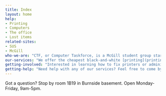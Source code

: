 ```yaml
---
title: Index
layout: home
help:
- Printing
- Computers
- The office
- Lost items
related-sites:
- SUS
- McGill
who-we-are: "CTF, or Computer Taskforce, is a McGill student group started 16 years ago with 3 computers. Our team of student volunteers now administers over 100 computers at various locations on campus and provides an economical printing service. Find out more about us on the [about](about.html) page."
our-services: "We offer the cheapest black-and-white [printing](printing.html) around, at 4 cents a page, and manage [computers](computers.html) throughout campus. In addition, we provide webhosting and other services for various student societies. We also host a [yearly gaming event](events.html) for charity."
getting-involved: "Interested in learning how to fix printers or administer computers? Great! CTF always welcomes new members, regardless of their level of computer expertise. Drop in on our weekly meeting on MEETING_DAYs at MEETING_TIME to find out more."
getting-help: "Need help with any of our services? Feel free to come by the [office](office.html) or [email us](contact.html). You can also take a look at our service-specific documentation using the links on the right."
---
```


Got a question? Stop by room 1B19 in Burnside basement. Open Monday-Friday, 9am-5pm.
